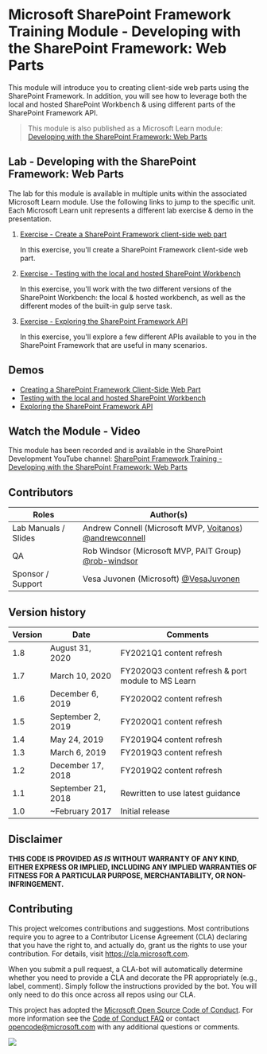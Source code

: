 # Microsoft SharePoint Framework Training Module - Developing with the SharePoint Framework: Web Parts

This module will introduce you to creating client-side web parts using the SharePoint Framework. In addition, you will see how to leverage both the local and hosted SharePoint Workbench & using different parts of the SharePoint Framework API.

> This module is also published as a Microsoft Learn module: [Developing with the SharePoint Framework: Web Parts](https://docs.microsoft.com/learn/modules/sharepoint-spfx-web-parts)

## Lab - Developing with the SharePoint Framework: Web Parts

The lab for this module is available in multiple units within the associated Microsoft Learn module. Use the following links to jump to the specific unit. Each Microsoft Learn unit represents a different lab exercise & demo in the presentation.

1. [Exercise - Create a SharePoint Framework client-side web part](https://docs.microsoft.com/learn/modules/sharepoint-spfx-web-parts/3-exercise-create-web-part)

    In this exercise, you'll create a SharePoint Framework client-side web part.

1. [Exercise - Testing with the local and hosted SharePoint Workbench](https://docs.microsoft.com/learn/modules/sharepoint-spfx-web-parts/5-exercise-test-workbench)

    In this exercise, you'll work with the two different versions of the SharePoint Workbench: the local & hosted workbench, as well as the different modes of the built-in gulp serve task.

1. [Exercise - Exploring the SharePoint Framework API](https://docs.microsoft.com/learn/modules/sharepoint-spfx-web-parts/7-exercise-api)

    In this exercise, you'll explore a few different APIs available to you in the SharePoint Framework that are useful in many scenarios.

## Demos

- [Creating a SharePoint Framework Client-Side Web Part](./Demos/01-webpart)
- [Testing with the local and hosted SharePoint Workbench](./Demos/02-testing)
- [Exploring the SharePoint Framework API](./Demos/03-spfxapi)

## Watch the Module - Video

This module has been recorded and is available in the SharePoint Development YouTube channel: [SharePoint Framework Training - Developing with the SharePoint Framework: Web Parts](https://www.youtube.com/watch?v=m1l_sgSwKek&list=PLR9nK3mnD-OV-RPXQ3Lco845qoEy7VJoc)

## Contributors

|        Roles         |                                                   Author(s)                                                    |
| -------------------- | -------------------------------------------------------------------------------------------------------------- |
| Lab Manuals / Slides | Andrew Connell (Microsoft MVP, [Voitanos](//github.com/voitanos)) [@andrewconnell](//github.com/andrewconnell) |
| QA                   | Rob Windsor (Microsoft MVP, PAIT Group) [@rob-windsor](//github.com/rob-windsor)                               |
| Sponsor / Support    | Vesa Juvonen (Microsoft) [@VesaJuvonen](//github.com/VesaJuvonen)                                              |

## Version history

| Version |        Date        |                      Comments                      |
| ------- | ------------------ | -------------------------------------------------- |
| 1.8     | August 31, 2020    | FY2021Q1 content refresh                           |
| 1.7     | March 10, 2020     | FY2020Q3 content refresh & port module to MS Learn |
| 1.6     | December 6, 2019   | FY2020Q2 content refresh                           |
| 1.5     | September 2, 2019  | FY2020Q1 content refresh                           |
| 1.4     | May 24, 2019       | FY2019Q4 content refresh                           |
| 1.3     | March 6, 2019      | FY2019Q3 content refresh                           |
| 1.2     | December 17, 2018  | FY2019Q2 content refresh                           |
| 1.1     | September 21, 2018 | Rewritten to use latest guidance                   |
| 1.0     | ~February 2017     | Initial release                                    |

## Disclaimer

**THIS CODE IS PROVIDED _AS IS_ WITHOUT WARRANTY OF ANY KIND, EITHER EXPRESS OR IMPLIED, INCLUDING ANY IMPLIED WARRANTIES OF FITNESS FOR A PARTICULAR PURPOSE, MERCHANTABILITY, OR NON-INFRINGEMENT.**

## Contributing

This project welcomes contributions and suggestions. Most contributions require you to agree to a
Contributor License Agreement (CLA) declaring that you have the right to, and actually do, grant us
the rights to use your contribution. For details, visit https://cla.microsoft.com.

When you submit a pull request, a CLA-bot will automatically determine whether you need to provide
a CLA and decorate the PR appropriately (e.g., label, comment). Simply follow the instructions
provided by the bot. You will only need to do this once across all repos using our CLA.

This project has adopted the [Microsoft Open Source Code of Conduct](https://opensource.microsoft.com/codeofconduct/).
For more information see the [Code of Conduct FAQ](https://opensource.microsoft.com/codeofconduct/faq/) or
contact [opencode@microsoft.com](mailto:opencode@microsoft.com) with any additional questions or comments.

<img src="https://telemetry.sharepointpnp.com/sp-dev-training-spfx-web-parts" />
